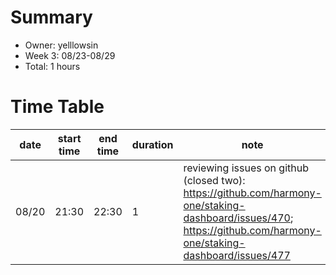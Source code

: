 # Summary
* Owner: yelllowsin
* Week 3: 08/23-08/29
* Total: 1 hours

# Time Table
| date  | start time  | end time | duration  |  note |
|---|---|---|---|---|
| 08/20 | 21:30  | 22:30 | 1  | reviewing issues on github (closed two): https://github.com/harmony-one/staking-dashboard/issues/470; https://github.com/harmony-one/staking-dashboard/issues/477 |
